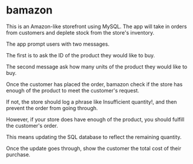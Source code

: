 # bamazon


This is an Amazon-like storefront using MySQL. The app will take in orders from customers and deplete stock from the store's inventory.

The app prompt users with two messages.

The first is to ask  the ID of the product they would like to buy.

The second message  ask how many units of the product they would like to buy.

Once the customer has placed the order, bamazon  check if the store has enough of the product to meet the customer's request.

If not, the store should log a phrase like Insufficient quantity!, and then prevent the order from going through.

However, if your store does have enough of the product, you should fulfill the customer's order.

This means updating the SQL database to reflect the remaining quantity.

Once the update goes through, show the customer the total cost of their purchase.
